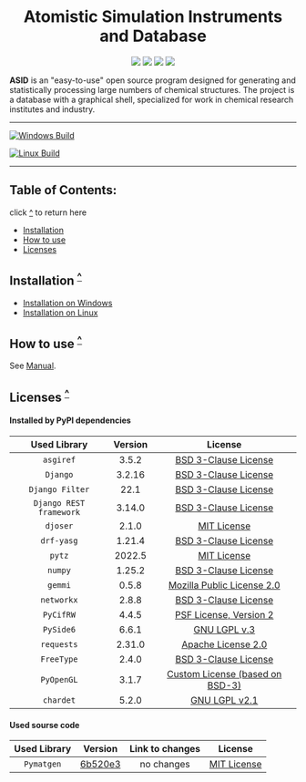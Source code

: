 <h1 align="center">Atomistic Simulation Instruments and Database</h1>

<p align="center">
	<a href=https://github.com/ASID-Production/ASID/releases/latest><img src=https://img.shields.io/github/v/release/ASID-Production/ASID?sort=date&style=plastic&color=brightgreen></a>
	<img src=https://img.shields.io/badge/C++-14-blue.svg?style=plastic>
  <img src=https://img.shields.io/badge/Python-3.10-blue.svg?style=plastic>
  <img src=https://img.shields.io/badge/Django-3.2.16-blue.svg?style=plastic>
</p>

__ASID__ is an "easy-to-use" open source program designed for generating and statistically processing large numbers of chemical structures.
The project is a database with a graphical shell, specialized for work in chemical research institutes and industry.

------------

[![Windows Build](https://github.com/ASID-Production/ASID/actions/workflows/cmake-windows.yml/badge.svg)](https://github.com/ASID-Production/ASID/actions/workflows/cmake-windows.yml)

[![Linux Build](https://github.com/ASID-Production/ASID/actions/workflows/cmake-linux.yml/badge.svg)](https://github.com/ASID-Production/ASID/actions/workflows/cmake-linux.yml)

------------

<a name="top"></a>
## Table of Contents: 
click [^](#top) to return here
* [Installation](#Installation)
* [How to use](#HowToUse)
* [Licenses](#Licenses)

<a name="Installation"></a>
## Installation <sup>[^](#top)</sup>
* [Installation on Windows](/docs/Install_on_Windows.md)
* [Installation on Linux](/docs/Install_on_Linux.md)

<a name="HowToUse"></a>
## How to use <sup>[^](#top)</sup>
See [Manual](/docs/Manual.md).

<a name="Licenses"></a>
## Licenses <sup>[^](#top)</sup>

#### Installed by PyPI dependencies
|      Used Library       | Version | License               |
|:-----------------------:|:-------:|:---------------------:|
|        `asgiref`        |  3.5.2  | [BSD 3-Clause License](https://github.com/django/asgiref/blob/main/LICENSE) |    
|        `Django`         | 3.2.16  | [BSD 3-Clause License](https://github.com/django/django/blob/main/LICENSE) |
|     `Django Filter`     |  22.1   | [BSD 3-Clause License](https://github.com/carltongibson/django-filter/blob/main/LICENSE) |
| `Django REST framework` | 3.14.0  | [BSD 3-Clause License](https://github.com/encode/django-rest-framework/blob/master/LICENSE.md) |
|        `djoser`         |  2.1.0  | [MIT License](https://github.com/sunscrapers/djoser/blob/master/LICENSE) |
|       `drf-yasg`        | 1.21.4  | [BSD 3-Clause License](https://github.com/axnsan12/drf-yasg/blob/master/LICENSE.rst) |
|         `pytz`          | 2022.5  | [MIT License](https://github.com/newvem/pytz/blob/master/LICENSE.txt) |
|         `numpy`         | 1.25.2  | [BSD 3-Clause License](https://github.com/numpy/numpy/blob/main/LICENSE.txt) |
|         `gemmi`         |  0.5.8  | [Mozilla Public License 2.0](https://github.com/project-gemmi/gemmi/blob/master/LICENSE.txt) |
|       `networkx`        |  2.8.8  | [BSD 3-Clause License](https://github.com/networkx/networkx/blob/main/LICENSE.txt) |
|        `PyCifRW`        |  4.4.5  | [PSF License, Version 2](https://github.com/jamesrhester/pycifrw/blob/development/LICENSE) |
|        `PySide6`        |  6.6.1  | [GNU LGPL v.3](https://doc.qt.io/qt-6/lgpl.html) |
|       `requests`        | 2.31.0  | [Apache License 2.0](https://github.com/psf/requests/blob/main/LICENSE) |
|       `FreeType`        |  2.4.0  | [BSD 3-Clause License](https://github.com/rougier/freetype-py/blob/master/LICENSE.txt) |
|       `PyOpenGL`        |  3.1.7  | [Custom License (based on BSD-3)](https://github.com/Distrotech/PyOpenGL/blob/master/license.txt) |
|        `chardet`        |  5.2.0  | [GNU LGPL v2.1](https://github.com/chardet/chardet/blob/main/LICENSE) |

#### Used sourse code
| Used Library | Version        | Link to changes | License               |
|:------------:|:--------------:|:---------------:|:---------------------:|
| `Pymatgen`   | [6b520e3](https://github.com/materialsproject/pymatgen/tree/6b520e307fea25d890261b3916ecfc6fe802ae94)          | no changes | [MIT License](https://github.com/materialsproject/pymatgen/tree/6b520e307fea25d890261b3916ecfc6fe802ae94/LICENSE.rst) |
